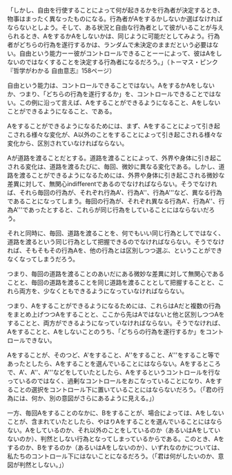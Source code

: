 「しかし、自由を行使することによって何が起きるかを行為者が決定するとき、物事はまったく異なったものになる。行為者がAをするかしないか選ばなければならないとしよう。そして、ある状況と自由な行為者として彼がいることが与えられるとき、AをするかAをしないかは、同じように可能だとしてみよう。行為者がどちらの行為を遂行するかは、ランダムで未決定のままだという必要はない。自由という能力ーー彼がコントロールできることーーによって、彼はAをしないのではなくすることを決定する行為者になるだろう。」（トーマス・ピンク『哲学がわかる 自由意志』158ページ）

自由という能力は、コントロールできることではない。AをするかAをしないか、つまり、「どちらの行為を遂行するか」を、コントロールできることではない。この例に沿って言えば、Aをすることができるようになること、Aをしないことができるようになること、である。

Aをすることができるようになるためには、まず、Aをすることによって引き起こされる様々な変化が、A以外のことをすることによって引き起こされる様々な変化から、区別されていなければならない。

Aが道路を渡ることだとする。道路を渡ることによって、外界や身体に引き起こされる変化は、道路を渡るたびに、毎回、微妙に異なる変化である。しかし、道路を渡ることができるようになるためには、外界や身体に引き起こされる微妙な差異に対して、無関心indifferentであるのでなければならない。そうでなければ、それら毎回の行為が、それぞれ行為A'、行為A''、行為A'''など、異なる行為であることになってしまう。毎回の行為が、それぞれ異なる行為A'、行為A''、行為A'''であったとすると、これらが同じ行為をしていることにはならないだろう。

それと同時に、毎回、道路を渡ることを、何でもいい同じ行為としてではなく、道路を渡るという同じ行為として把握できるのでなければならない。そうでなければ、そもそもその行為Aを、他の行為とは区別しつつ選ぶ、ということができなくなってしまうだろう。

つまり、毎回の道路を渡ることのあいだにある微妙な差異に対して無関心であることと、毎回の道路を渡ることを同じ道路を渡ることとして把握することと、これら両方を、少なくともできるようになっていなければならない。

つまり、Aをすることができるようになるためには、これらはAだと複数の行為をまとめ上げつつAをすることと、ここから先はAではないと他と区別しつつAをすることと、両方ができるようになっていなければならない。そうでなければ、Aをすることと、Aをしないことのうち、「どちらの行為を遂行するか」をコントロールできない。

Aをすることが、そのつど、A'をすること、A''をすること、A'''をすること等であったとしたら、Aをすることを選んでいることにはならない。Aをするところで、A'、A''、A'''などをしていたとしたら、Aをするというコントロールを行なっているのではなく、過剰なコントロールをおこなっていることになり、Aをすることの選択をコントロール下に置いていることにはならないだろう。（「君の行為には、何か、別の意図がさらにあるように見える。」）

一方、毎回Aをすることのなかに、Bをすることが、場合によっては、Aをしないことが、含まれていたとしたら、やはりAをすることを選んでいることにはならない。Aをしているのか、それ以外のことをしているのか（あるいはAをしていないのか）、判然としない行為となってしまっているからである。このとき、Aをするのか、Bをするのか（あるいはAをしないのか）、いずれなのかについては、私たちのコントロール下にはないことになるだろう。（「君は何がしたいのか、意図が判然としない。」）

